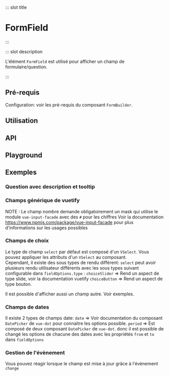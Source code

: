 ::: slot title

# FormField

:::

::: slot description

L'élément `FormField` est utilisé pour afficher un champ de formulaire/question.

:::

## Pré-requis

<DocInfo>

Configuration: voir les pré-requis du composant `FormBuilder`.

</DocInfo>

## Utilisation

<DocExample
  eager
  file="composants/form-field/examples/form-field"
/>

## API

<DocApi
  :value="['FormField']"
  :api="{
    FormField: {
      props: [
        {
          name: 'field',
          type: 'Field',
          required: true,
          description: 'Champ/question à afficher',
          example: '{\n type: string,\n title: string,\n description: string,\n tooltip: string,\n value: FormValue, fieldOptions: FieldOptions\n}'
        }
      ],
      events: [
        {
          name: 'change',
          description: 'Événement émis lorsque l\'utilisateur change la valeur du champ',
          value: 'form: Form'
        }
      ]
    }
  }"
/>

## Playground

<DocExample
  file="composants/form-field/examples/form-field-playground"
  hide-code-block
/>

## Exemples

### Question avec description et tooltip

<DocExample
  file="composants/form-field/examples/form-field-question"
/>

### Champs générique de vuetify

<DocInfo>

NOTE : Le champ nombre demande obligatoirement un mask qui utilise le module `vue-input-facade` avec des `#` pour les chiffres
Voir la documentation <https://www.npmjs.com/package/vue-input-facade> pour plus d'informations sur les usages possibles

</DocInfo>

<DocExample
  file="composants/form-field/examples/form-field-vuetify"
/>

### Champs de choix

<DocInfo>

Le type de champ  `select` par défaut est composé d'un `VSelect`. Vous pouvez appliquer les attributs d'un `VSelect` au composant.
<br>
Cependant, il existe des sous types de rendu différent:
  `select` peut avoir plusieurs rendu utilisateur différents avec les sous types suivant configurable dans `fieldOptions.type` :
  `choiceSlider` => Rend un aspect de type slide, voir la documentation vuetify
  `choiceButton` => Rend un aspect de type bouton.
<br>

Il est possible d'afficher aussi un champ autre. Voir exemples.

</DocInfo>

<DocExample
  file="composants/form-field/examples/form-field-select"
/>

### Champs de dates

Il existe 2 types de champs date:
  `date` => Voir documentation du composant `DatePicker` de `vue-dot` pour connaitre les options possible.
  `period` => Est composé de deux composant `DatePicker` de `vue-dot`. donc il est possible de changé les options de chacune des dates avec les propriétés `from` et `to` dans `fieldOptions`

<DocExample
  file="composants/form-field/examples/form-field-dates"
/>

### Gestion de l'évènement

Vous pouvez réagir lorsque le champ est mise à jour grâce à l'évènement `change`
